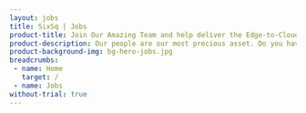 ```yaml
---
layout: jobs
title: SixSq | Jobs
product-title: Join Our Amazing Team and help deliver the Edge-to-Cloud Computing Revolution
product-description: Our people are our most precious asset. Do you have what it takes to be part of the adventure?
product-background-img: bg-hero-jobs.jpg
breadcrumbs:
 - name: Home
   target: /
 - name: Jobs
without-trial: true
---
```

